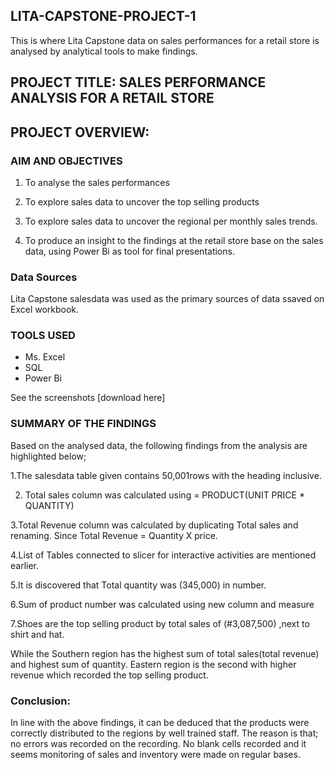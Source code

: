 ## LITA-CAPSTONE-PROJECT-1
This is  where Lita Capstone data on sales performances for a retail store is analysed by analytical tools to make  findings. 

## PROJECT TITLE: SALES PERFORMANCE ANALYSIS FOR A RETAIL STORE

## PROJECT OVERVIEW:

### AIM AND OBJECTIVES

 1. To analyse the sales performances 

 2. To explore sales data to uncover the top selling products

 3. To explore sales data to uncover the regional per monthly sales trends.

  4. To produce an insight to the findings at the retail store base on the sales data, using Power Bi  as tool for final presentations.

### Data Sources
   Lita Capstone salesdata was used as the primary sources of data ssaved on Excel workbook.

  ### TOOLS USED

- Ms. Excel
- SQL
- Power Bi

See the screenshots [download here]

### SUMMARY OF THE FINDINGS

Based on the analysed data, the following findings from the analysis are highlighted below;

1.The salesdata table given contains 50,001rows with  the heading inclusive.

2. Total sales column was calculated using                = PRODUCT(UNIT PRICE * QUANTITY)

3.Total Revenue column was calculated by duplicating Total sales  and renaming. Since Total Revenue = Quantity X price.

4.List of Tables connected to slicer for interactive activities are mentioned earlier.

5.It is discovered that Total quantity was (345,000) in number.

6.Sum of product number was calculated using new column and measure

7.Shoes are the top selling product by total sales of (#3,087,500) ,next to shirt and hat.

While the Southern region has the highest sum of total sales(total revenue) and highest sum of quantity. Eastern region is the second with higher revenue which recorded the top selling product.

 

### Conclusion:

In line with the above findings, it can be deduced that the products were correctly distributed to the regions by well trained staff. The reason is that; no errors was recorded on the recording. No blank cells recorded and it seems monitoring of sales and inventory were made on regular bases.
